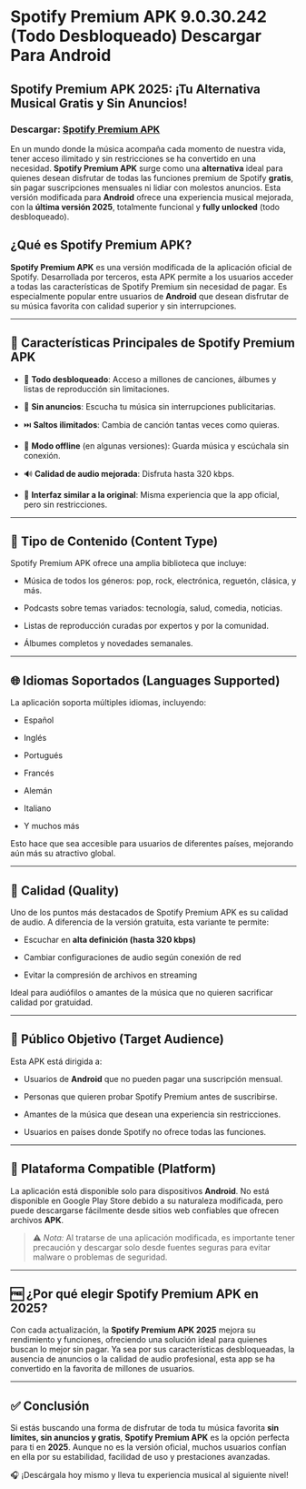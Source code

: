 ﻿# Spotify Premium APK 9.0.30.242 (Todo Desbloqueado) Descargar Para Android

## Spotify Premium APK 2025: ¡Tu Alternativa Musical Gratis y Sin Anuncios!
### Descargar: [Spotify Premium APK](https://tinyurl.com/364tew76)
En un mundo donde la música acompaña cada momento de nuestra vida, tener acceso ilimitado y sin restricciones se ha convertido en una necesidad. **Spotify Premium APK** surge como una **alternativa** ideal para quienes desean disfrutar de todas las funciones premium de Spotify **gratis**, sin pagar suscripciones mensuales ni lidiar con molestos anuncios. Esta versión modificada para **Android** ofrece una experiencia musical mejorada, con la **última versión 2025**, totalmente funcional y **fully unlocked** (todo desbloqueado).

## ¿Qué es Spotify Premium APK?

**Spotify Premium APK** es una versión modificada de la aplicación oficial de Spotify. Desarrollada por terceros, esta APK permite a los usuarios acceder a todas las características de Spotify Premium sin necesidad de pagar. Es especialmente popular entre usuarios de **Android** que desean disfrutar de su música favorita con calidad superior y sin interrupciones.

----------

## 🧾 Características Principales de Spotify Premium APK

-   🎵 **Todo desbloqueado**: Acceso a millones de canciones, álbumes y listas de reproducción sin limitaciones.
    
-   🚫 **Sin anuncios**: Escucha tu música sin interrupciones publicitarias.
    
-   ⏭️ **Saltos ilimitados**: Cambia de canción tantas veces como quieras.
    
-   💽 **Modo offline** (en algunas versiones): Guarda música y escúchala sin conexión.
    
-   🔊 **Calidad de audio mejorada**: Disfruta hasta 320 kbps.
    
-   📱 **Interfaz similar a la original**: Misma experiencia que la app oficial, pero sin restricciones.
    

----------

## 📂 Tipo de Contenido (Content Type)

Spotify Premium APK ofrece una amplia biblioteca que incluye:

-   Música de todos los géneros: pop, rock, electrónica, reguetón, clásica, y más.
    
-   Podcasts sobre temas variados: tecnología, salud, comedia, noticias.
    
-   Listas de reproducción curadas por expertos y por la comunidad.
    
-   Álbumes completos y novedades semanales.
    

----------

## 🌐 Idiomas Soportados (Languages Supported)

La aplicación soporta múltiples idiomas, incluyendo:

-   Español
    
-   Inglés
    
-   Portugués
    
-   Francés
    
-   Alemán
    
-   Italiano
    
-   Y muchos más
    

Esto hace que sea accesible para usuarios de diferentes países, mejorando aún más su atractivo global.

----------

## 📶 Calidad (Quality)

Uno de los puntos más destacados de Spotify Premium APK es su calidad de audio. A diferencia de la versión gratuita, esta variante te permite:

-   Escuchar en **alta definición (hasta 320 kbps)**
    
-   Cambiar configuraciones de audio según conexión de red
    
-   Evitar la compresión de archivos en streaming
    

Ideal para audiófilos o amantes de la música que no quieren sacrificar calidad por gratuidad.

----------

## 🎯 Público Objetivo (Target Audience)

Esta APK está dirigida a:

-   Usuarios de **Android** que no pueden pagar una suscripción mensual.
    
-   Personas que quieren probar Spotify Premium antes de suscribirse.
    
-   Amantes de la música que desean una experiencia sin restricciones.
    
-   Usuarios en países donde Spotify no ofrece todas las funciones.
    

----------

## 📱 Plataforma Compatible (Platform)

La aplicación está disponible solo para dispositivos **Android**. No está disponible en Google Play Store debido a su naturaleza modificada, pero puede descargarse fácilmente desde sitios web confiables que ofrecen archivos **APK**.

> ⚠️ _Nota:_ Al tratarse de una aplicación modificada, es importante tener precaución y descargar solo desde fuentes seguras para evitar malware o problemas de seguridad.

----------

## 🆓 ¿Por qué elegir Spotify Premium APK en 2025?

Con cada actualización, la **Spotify Premium APK 2025** mejora su rendimiento y funciones, ofreciendo una solución ideal para quienes buscan lo mejor sin pagar. Ya sea por sus características desbloqueadas, la ausencia de anuncios o la calidad de audio profesional, esta app se ha convertido en la favorita de millones de usuarios.

----------

## ✅ Conclusión

Si estás buscando una forma de disfrutar de toda tu música favorita **sin límites, sin anuncios y gratis**, **Spotify Premium APK** es la opción perfecta para ti en **2025**. Aunque no es la versión oficial, muchos usuarios confían en ella por su estabilidad, facilidad de uso y prestaciones avanzadas.

🎧 ¡Descárgala hoy mismo y lleva tu experiencia musical al siguiente nivel!
